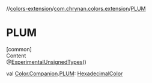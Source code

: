 //[colors-extension](../../index.md)/[com.chrynan.colors.extension](index.md)/[PLUM](-p-l-u-m.md)



# PLUM  
[common]  
Content  
@[ExperimentalUnsignedTypes](https://kotlinlang.org/api/latest/jvm/stdlib/kotlin/-experimental-unsigned-types/index.html)()  
  
val [Color.Companion](../../../colors-core/colors-core/com.chrynan.colors/-color/-companion/index.md).[PLUM](-p-l-u-m.md): [HexadecimalColor](../../../colors-core/colors-core/com.chrynan.colors/-hexadecimal-color/index.md)  



